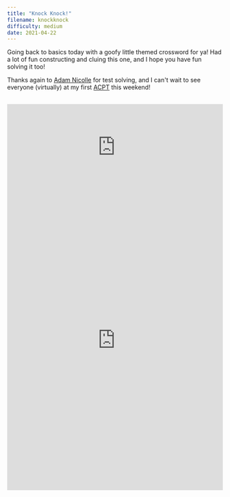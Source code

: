 ```yaml
---
title: "Knock Knock!"
filename: knockknock
difficulty: medium
date: 2021-04-22
---
```


Going back to basics today with a goofy little themed crossword for ya! Had a lot of fun constructing and cluing this one, and I hope you have fun solving it too!

Thanks again to [Adam Nicolle](https://luckyxwords.blogspot.com) for test solving, and I can't wait to see everyone (virtually) at my first [ACPT](https://www.acptonline.com) this weekend!<br/><br/>

<iframe width="100%" height="200px" src="https://www.youtube.com/embed/ivroH4024Qc" title="YouTube video player" frameborder="0" allow="accelerometer; autoplay; clipboard-write; encrypted-media; gyroscope; picture-in-picture" allowfullscreen></iframe><br/>

<iframe height="700" width="100%" allowfullscreen="true" style="border:none;width: 100% !important;position: static;display: block !important;margin: 0 !important;"  name="80a395d458cc73db445abfa4d939b092b4a474d001c5431bf80bbf61485a14ea" src="https://amuselabs.com/pmm/crossword?id=af6376af&set=80a395d458cc73db445abfa4d939b092b4a474d001c5431bf80bbf61485a14ea&embed=1"></iframe>